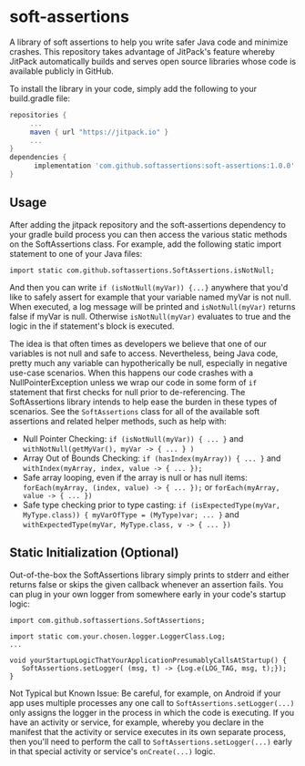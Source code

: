 # soft-assertions

A library of soft assertions to help you write safer Java code and minimize crashes. This
repository takes advantage of JitPack's feature whereby JitPack automatically builds and
serves open source libraries whose code is available publicly in GitHub.

To install the library in your code, simply add the following to your build.gradle file: 
 
   ```gradle
   repositories { 
        ...
        maven { url "https://jitpack.io" }
        ...
   }
   dependencies {
         implementation 'com.github.softassertions:soft-assertions:1.0.0'
   }
   ```  
## Usage
After adding the jitpack repository and the soft-assertions dependency to your gradle build process you can then access the various static methods on the SoftAssertions class. For example, add the following static import statement to one of your Java files:
```
import static com.github.softassertions.SoftAssertions.isNotNull;
```
 
And then you can write `if (isNotNull(myVar)) {...}` anywhere that you'd like to safely assert for example that your variable named myVar is not null. When executed, a log message will be printed and `isNotNull(myVar)` returns false if myVar is null. Otherwise `isNotNull(myVar)` evaluates to true and the logic in the if statement's block is executed.

The idea is that often times as developers we believe that one of our variables is not null and safe to access. Nevertheless, being Java code, pretty much any variable can hypotherically be null, especially in negative use-case scenarios. When this happens our code crashes with a NullPointerException unless we wrap our code in some form of `if` statement that first checks for null prior to de-referencing. The SoftAssertions library intends to help ease the burden in these types of scenarios. See the `SoftAssertions` class for all of the available soft assertions and related helper methods, such as help with:

* Null Pointer Checking: `if (isNotNull(myVar)) { ... }` and `withNotNull(getMyVar(), myVar -> { ... } )`
* Array Out of Bounds Checking: `if (hasIndex(myArray)) { ... }` and `withIndex(myArray, index, value -> { ... });`
* Safe array looping, even if the array is null or has null items: `forEach(myArray, (index, value) -> { ... });` or `forEach(myArray, value -> { ... })`
* Safe type checking prior to type casting: `if (isExpectedType(myVar, MyType.class)) { myVarOfType = (MyType)var; ... }` and `withExpectedType(myVar, MyType.class, v -> { ... })`

## Static Initialization (Optional)
Out-of-the-box the SoftAssertions library simply prints to stderr and either returns false or skips the given callback whenever an assertion fails. You can plug in your own logger from somewhere early in your code's startup logic:

```
import com.github.softassertions.SoftAssertions;

import static com.your.chosen.logger.LoggerClass.Log;
...

void yourStartupLogicThatYourApplicationPresumablyCallsAtStartup() {
   SoftAssertions.setLogger( (msg, t) -> {Log.e(LOG_TAG, msg, t);});
}
```

Not Typical but Known Issue: Be careful, for example, on Android if your app uses multiple processes any one call to `SoftAssertions.setLogger(...)` only assigns the logger in the process in which the code is executing. If you have an activity or service, for example, whereby you declare in the manifest that the activity or service executes in its own separate process, then you'll need to perform the call to `SoftAssertions.setLogger(...)` early in that special activity or service's `onCreate(...)` logic.
